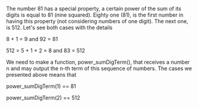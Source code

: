 The number 81 has a special property, a certain power of the sum of its digits is equal to 81 (nine squared). Eighty one (81), is the first number in having this property (not considering numbers of one digit). The next one, is 512. Let's see both cases with the details

8 + 1 = 9 and 92 = 81

512 = 5 + 1 + 2 = 8 and 83 = 512

We need to make a function, power_sumDigTerm(), that receives a number n and may output the n-th term of this sequence of numbers. The cases we presented above means that

power_sumDigTerm(1) == 81

power_sumDigTerm(2) == 512

